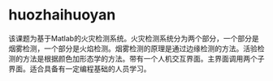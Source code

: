 # huozhaihuoyan
该课题为基于Matlab的火灾检测系统。火灾检测系统分为两个部分，一个部分是烟雾检测，一个部分是火焰检测。烟雾检测的原理是通过边缘检测的方法。活验检测的方法是根据颜色加形态学的方法。带有一个人机交互界面。主界面调用两个子界面。适合具备有一定编程基础的人员学习。
